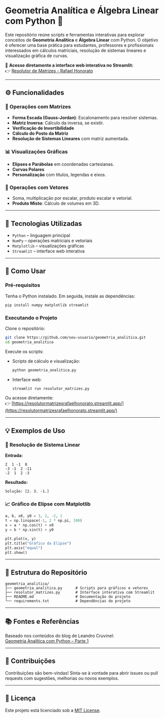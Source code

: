 # Geometria Analítica e Álgebra Linear com Python 🧮

Este repositório reúne scripts e ferramentas interativas para explorar conceitos de **Geometria Analítica** e **Álgebra Linear** com Python. O objetivo é oferecer uma base prática para estudantes, professores e profissionais interessados em cálculos matriciais, resolução de sistemas lineares e visualização gráfica de curvas.

🔗 **Acesse diretamente a interface web interativa no Streamlit:**  
👉 [Resolutor de Matrizes - Rafael Honorato](https://resolutormatrizesrafaelhonorato.streamlit.app/)

---

## ⚙️ Funcionalidades

### 🔢 Operações com Matrizes
- **Forma Escada (Gauss-Jordan)**: Escalonamento para resolver sistemas.
- **Matriz Inversa**: Cálculo da inversa, se existir.
- **Verificação de Invertibilidade**
- **Cálculo do Posto da Matriz**
- **Resolução de Sistemas Lineares** com matriz aumentada.

### 📊 Visualizações Gráficas
- **Elipses e Parábolas** em coordenadas cartesianas.
- **Curvas Polares**
- **Personalização** com títulos, legendas e eixos.

### 🧮 Operações com Vetores
- Soma, multiplicação por escalar, produto escalar e vetorial.
- **Produto Misto**: Cálculo de volumes em 3D.

---

## 🧰 Tecnologias Utilizadas

- `Python` – linguagem principal
- `NumPy` – operações matriciais e vetoriais
- `Matplotlib` – visualizações gráficas
- `Streamlit` – interface web interativa

---

## 🚀 Como Usar

### Pré-requisitos
Tenha o Python instalado. Em seguida, instale as dependências:

```bash
pip install numpy matplotlib streamlit
```

### Executando o Projeto

Clone o repositório:

```bash
git clone https://github.com/seu-usuario/geometria_analitica.git
cd geometria_analitica
```

Execute os scripts:

- Scripts de cálculo e visualização:
  ```bash
  python geometria_analitica.py
  ```

- Interface web:
  ```bash
  streamlit run resolutor_matrizes.py
  ```

Ou acesse diretamente:  
👉 [https://resolutormatrizesrafaelhonorato.streamlit.app/](https://resolutormatrizesrafaelhonorato.streamlit.app/)

---

## 💡 Exemplos de Uso

### 📐 Resolução de Sistema Linear

**Entrada:**
```
2  1 -1  8  
-3 -1  2 -11  
-2  1  2 -3
```

**Resultado:**  
```
Solução: [2. 3. -1.]
```

### 📈 Gráfico de Elipse com Matplotlib

```python
a, b, x0, y0 = 3, 2, -2, 1
t = np.linspace(-1, 2 * np.pi, 100)
x = a * np.cos(t) + x0
y = b * np.sin(t) + y0

plt.plot(x, y)
plt.title("Gráfico da Elipse")
plt.axis("equal")
plt.show()
```

---

## 📁 Estrutura do Repositório

```
geometria_analitica/
├── geometria_analitica.py      # Scripts para gráficos e vetores
├── resolutor_matrizes.py       # Interface interativa com Streamlit
├── README.md                   # Documentação do projeto
└── requirements.txt            # Dependências do projeto
```

---

## 📚 Fontes e Referências

Baseado nos conteúdos do blog de Leandro Cruvinel:  
[Geometria Analítica com Python – Parte 1](https://leandrocruvinel.medium.com/geometria-anal%C3%ADtica-com-python-parte-1-90554f3e862c)

---

## 🤝 Contribuições

Contribuições são bem-vindas! Sinta-se à vontade para abrir issues ou pull requests com sugestões, melhorias ou novos exemplos.

---

## 📄 Licença

Este projeto está licenciado sob a [MIT License](https://opensource.org/licenses/MIT).